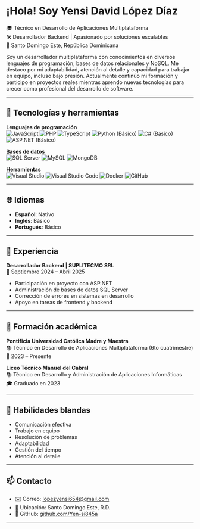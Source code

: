 # ¡Hola! Soy Yensi David López Díaz

🎓 Técnico en Desarrollo de Aplicaciones Multiplataforma  
🛠️ Desarrollador Backend | Apasionado por soluciones escalables  
📍 Santo Domingo Este, República Dominicana

Soy un desarrollador multiplataforma con conocimientos en diversos lenguajes de programación, bases de datos relacionales y NoSQL. Me destaco por mi adaptabilidad, atención al detalle y capacidad para trabajar en equipo, incluso bajo presión. Actualmente continúo mi formación y participo en proyectos reales mientras aprendo nuevas tecnologías para crecer como profesional del desarrollo de software.

---

## 🧠 Tecnologías y herramientas

**Lenguajes de programación**  
![JavaScript](https://img.shields.io/badge/-JavaScript-F7DF1E?logo=javascript&logoColor=black)
![PHP](https://img.shields.io/badge/-PHP-777BB4?logo=php&logoColor=white)
![TypeScript](https://img.shields.io/badge/-TypeScript-3178C6?logo=typescript&logoColor=white)
![Python (Básico)](https://img.shields.io/badge/-Python-3776AB?logo=python&logoColor=white)
![C# (Básico)](https://img.shields.io/badge/-CSharp-239120?logo=csharp&logoColor=white)
![ASP.NET (Básico)](https://img.shields.io/badge/-ASP.NET-512BD4?logo=dotnet&logoColor=white)

**Bases de datos**  
![SQL Server](https://img.shields.io/badge/-SQL_Server-CC2927?logo=microsoftsqlserver&logoColor=white)
![MySQL](https://img.shields.io/badge/-MySQL-4479A1?logo=mysql&logoColor=white)
![MongoDB](https://img.shields.io/badge/-MongoDB-47A248?logo=mongodb&logoColor=white)

**Herramientas**  
![Visual Studio](https://img.shields.io/badge/-Visual_Studio-5C2D91?logo=visualstudio&logoColor=white)
![Visual Studio Code](https://img.shields.io/badge/-VSCode-007ACC?logo=visualstudiocode&logoColor=white)
![Docker](https://img.shields.io/badge/-Docker-2496ED?logo=docker&logoColor=white)
![GitHub](https://img.shields.io/badge/-GitHub-181717?logo=github&logoColor=white)

---

## 🌐 Idiomas

- **Español**: Nativo  
- **Inglés**: Básico  
- **Portugués**: Básico

---

## 💼 Experiencia

**Desarrollador Backend | SUPLITECMO SRL**  
📅 Septiembre 2024 – Abril 2025  
- Participación en proyecto con ASP.NET  
- Administración de bases de datos SQL Server  
- Corrección de errores en sistemas en desarrollo  
- Apoyo en tareas de frontend y backend  

---

## 📘 Formación académica

**Pontificia Universidad Católica Madre y Maestra**  
📚 Técnico en Desarrollo de Aplicaciones Multiplataforma (6to cuatrimestre)  
📅 2023 – Presente  

**Liceo Técnico Manuel del Cabral**  
📚 Técnico en Desarrollo y Administración de Aplicaciones Informáticas  
🎓 Graduado en 2023  

---

## 🧩 Habilidades blandas

- Comunicación efectiva  
- Trabajo en equipo  
- Resolución de problemas  
- Adaptabilidad  
- Gestión del tiempo  
- Atención al detalle

---

## 📫 Contacto

- ✉️ Correo: lopezyensi654@gmail.com  
- 📍 Ubicación: Santo Domingo Este, R.D.  
- 🔗 GitHub: [github.com/Yen-si845a](https://github.com/Yen-si845a)

---

<!-- Si deseas mostrar estadísticas de GitHub, descomenta la línea siguiente -->
<!-- ![GitHub Stats](https://github-readme-stats.vercel.app/api?username=TheLeon12&show_icons=true&theme=radical) -->
